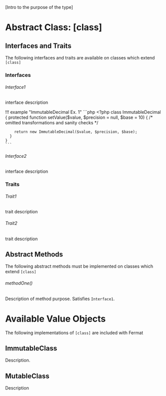 [Intro to the purpose of the type]

# Abstract Class: [class]

## Interfaces and Traits

The following interfaces and traits are available on classes which extend `[class]`

### Interfaces

###### Interface1

interface description

!!! example "ImmutableDecimal Ex. 1"
    ```php
    <?php
    class ImmutableDecimal {
      protected function setValue($value, $precision = null, $base = 10)
      {
        /* omitted transformations and sanity checks */
        
        return new ImmutableDecimal($value, $precision, $base);
      }
    }
    ```

###### Interface2

interface description

### Traits

###### Trait1

trait description

###### Trait2

trait description

## Abstract Methods

The following abstract methods must be implemented on classes which extend `[class]`

###### methodOne()

Description of method purpose. Satisfies `Interface1`.

# Available Value Objects

The following implementations of `[class]` are included with Fermat

## ImmutableClass

Description.

## MutableClass

Description